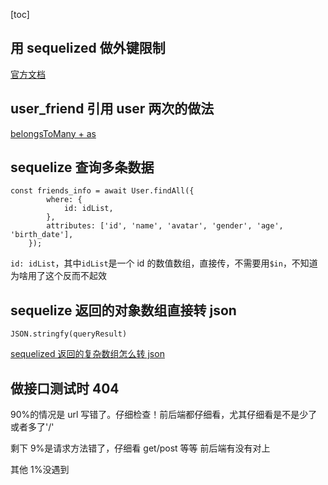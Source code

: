 [toc]

## 用 sequelized 做外键限制

[官方文档](https://sequelize.org/master/manual/assocs.html)

## user_friend 引用 user 两次的做法

[belongsToMany + as](https://stackoverflow.com/questions/25363782/how-to-have-a-self-referencing-many-to-many-association-in-sequelize)

## sequelize 查询多条数据

```
const friends_info = await User.findAll({
		where: {
			id: idList,
		},
		attributes: ['id', 'name', 'avatar', 'gender', 'age', 'birth_date'],
	});
```

`id: idList`，其中`idList`是一个 id 的数值数组，直接传，不需要用`$in`，不知道为啥用了这个反而不起效

## sequelize 返回的对象数组直接转 json

`JSON.stringfy(queryResult)`

[sequelized 返回的复杂数组怎么转 json](https://cloud.tencent.com/developer/ask/47306)

## 做接口测试时 404

90%的情况是 url 写错了。仔细检查！前后端都仔细看，尤其仔细看是不是少了或者多了'/'

剩下 9%是请求方法错了，仔细看 get/post 等等 前后端有没有对上

其他 1%没遇到
